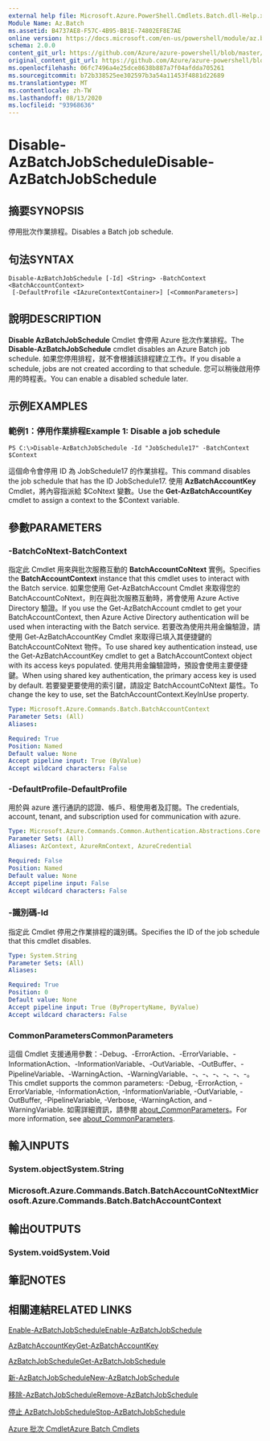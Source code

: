 ```yaml
---
external help file: Microsoft.Azure.PowerShell.Cmdlets.Batch.dll-Help.xml
Module Name: Az.Batch
ms.assetid: B4737AE8-F57C-4B95-B81E-74802EF8E7AE
online version: https://docs.microsoft.com/en-us/powershell/module/az.batch/disable-azbatchjobschedule
schema: 2.0.0
content_git_url: https://github.com/Azure/azure-powershell/blob/master/src/Batch/Batch/help/Disable-AzBatchJobSchedule.md
original_content_git_url: https://github.com/Azure/azure-powershell/blob/master/src/Batch/Batch/help/Disable-AzBatchJobSchedule.md
ms.openlocfilehash: 06fc7496a4e25dce8638b887a7f04afdda705261
ms.sourcegitcommit: b72b338525ee302597b3a54a11453f4881d22689
ms.translationtype: MT
ms.contentlocale: zh-TW
ms.lasthandoff: 08/13/2020
ms.locfileid: "93968636"
---
```

# <span data-ttu-id="cb06a-101">Disable-AzBatchJobSchedule</span><span class="sxs-lookup"><span data-stu-id="cb06a-101">Disable-AzBatchJobSchedule</span></span>

## <span data-ttu-id="cb06a-102">摘要</span><span class="sxs-lookup"><span data-stu-id="cb06a-102">SYNOPSIS</span></span>
<span data-ttu-id="cb06a-103">停用批次作業排程。</span><span class="sxs-lookup"><span data-stu-id="cb06a-103">Disables a Batch job schedule.</span></span>

## <span data-ttu-id="cb06a-104">句法</span><span class="sxs-lookup"><span data-stu-id="cb06a-104">SYNTAX</span></span>

```
Disable-AzBatchJobSchedule [-Id] <String> -BatchContext <BatchAccountContext>
 [-DefaultProfile <IAzureContextContainer>] [<CommonParameters>]
```

## <span data-ttu-id="cb06a-105">說明</span><span class="sxs-lookup"><span data-stu-id="cb06a-105">DESCRIPTION</span></span>
<span data-ttu-id="cb06a-106">**Disable AzBatchJobSchedule** Cmdlet 會停用 Azure 批次作業排程。</span><span class="sxs-lookup"><span data-stu-id="cb06a-106">The **Disable-AzBatchJobSchedule** cmdlet disables an Azure Batch job schedule.</span></span>
<span data-ttu-id="cb06a-107">如果您停用排程，就不會根據該排程建立工作。</span><span class="sxs-lookup"><span data-stu-id="cb06a-107">If you disable a schedule, jobs are not created according to that schedule.</span></span>
<span data-ttu-id="cb06a-108">您可以稍後啟用停用的時程表。</span><span class="sxs-lookup"><span data-stu-id="cb06a-108">You can enable a disabled schedule later.</span></span>

## <span data-ttu-id="cb06a-109">示例</span><span class="sxs-lookup"><span data-stu-id="cb06a-109">EXAMPLES</span></span>

### <span data-ttu-id="cb06a-110">範例1：停用作業排程</span><span class="sxs-lookup"><span data-stu-id="cb06a-110">Example 1: Disable a job schedule</span></span>
```
PS C:\>Disable-AzBatchJobSchedule -Id "JobSchedule17" -BatchContext $Context
```

<span data-ttu-id="cb06a-111">這個命令會停用 ID 為 JobSchedule17 的作業排程。</span><span class="sxs-lookup"><span data-stu-id="cb06a-111">This command disables the job schedule that has the ID JobSchedule17.</span></span>
<span data-ttu-id="cb06a-112">使用 **AzBatchAccountKey** Cmdlet，將內容指派給 $CoNtext 變數。</span><span class="sxs-lookup"><span data-stu-id="cb06a-112">Use the **Get-AzBatchAccountKey** cmdlet to assign a context to the $Context variable.</span></span>

## <span data-ttu-id="cb06a-113">參數</span><span class="sxs-lookup"><span data-stu-id="cb06a-113">PARAMETERS</span></span>

### <span data-ttu-id="cb06a-114">-BatchCoNtext</span><span class="sxs-lookup"><span data-stu-id="cb06a-114">-BatchContext</span></span>
<span data-ttu-id="cb06a-115">指定此 Cmdlet 用來與批次服務互動的 **BatchAccountCoNtext** 實例。</span><span class="sxs-lookup"><span data-stu-id="cb06a-115">Specifies the **BatchAccountContext** instance that this cmdlet uses to interact with the Batch service.</span></span>
<span data-ttu-id="cb06a-116">如果您使用 Get-AzBatchAccount Cmdlet 來取得您的 BatchAccountCoNtext，則在與批次服務互動時，將會使用 Azure Active Directory 驗證。</span><span class="sxs-lookup"><span data-stu-id="cb06a-116">If you use the Get-AzBatchAccount cmdlet to get your BatchAccountContext, then Azure Active Directory authentication will be used when interacting with the Batch service.</span></span> <span data-ttu-id="cb06a-117">若要改為使用共用金鑰驗證，請使用 Get-AzBatchAccountKey Cmdlet 來取得已填入其便捷鍵的 BatchAccountCoNtext 物件。</span><span class="sxs-lookup"><span data-stu-id="cb06a-117">To use shared key authentication instead, use the Get-AzBatchAccountKey cmdlet to get a BatchAccountContext object with its access keys populated.</span></span> <span data-ttu-id="cb06a-118">使用共用金鑰驗證時，預設會使用主要便捷鍵。</span><span class="sxs-lookup"><span data-stu-id="cb06a-118">When using shared key authentication, the primary access key is used by default.</span></span> <span data-ttu-id="cb06a-119">若要變更要使用的索引鍵，請設定 BatchAccountCoNtext 屬性。</span><span class="sxs-lookup"><span data-stu-id="cb06a-119">To change the key to use, set the BatchAccountContext.KeyInUse property.</span></span>

```yaml
Type: Microsoft.Azure.Commands.Batch.BatchAccountContext
Parameter Sets: (All)
Aliases:

Required: True
Position: Named
Default value: None
Accept pipeline input: True (ByValue)
Accept wildcard characters: False
```

### <span data-ttu-id="cb06a-120">-DefaultProfile</span><span class="sxs-lookup"><span data-stu-id="cb06a-120">-DefaultProfile</span></span>
<span data-ttu-id="cb06a-121">用於與 azure 進行通訊的認證、帳戶、租使用者及訂閱。</span><span class="sxs-lookup"><span data-stu-id="cb06a-121">The credentials, account, tenant, and subscription used for communication with azure.</span></span>

```yaml
Type: Microsoft.Azure.Commands.Common.Authentication.Abstractions.Core.IAzureContextContainer
Parameter Sets: (All)
Aliases: AzContext, AzureRmContext, AzureCredential

Required: False
Position: Named
Default value: None
Accept pipeline input: False
Accept wildcard characters: False
```

### <span data-ttu-id="cb06a-122">-識別碼</span><span class="sxs-lookup"><span data-stu-id="cb06a-122">-Id</span></span>
<span data-ttu-id="cb06a-123">指定此 Cmdlet 停用之作業排程的識別碼。</span><span class="sxs-lookup"><span data-stu-id="cb06a-123">Specifies the ID of the job schedule that this cmdlet disables.</span></span>

```yaml
Type: System.String
Parameter Sets: (All)
Aliases:

Required: True
Position: 0
Default value: None
Accept pipeline input: True (ByPropertyName, ByValue)
Accept wildcard characters: False
```

### <span data-ttu-id="cb06a-124">CommonParameters</span><span class="sxs-lookup"><span data-stu-id="cb06a-124">CommonParameters</span></span>
<span data-ttu-id="cb06a-125">這個 Cmdlet 支援通用參數：-Debug、-ErrorAction、-ErrorVariable、-InformationAction、-InformationVariable、-OutVariable、-OutBuffer、-PipelineVariable、-WarningAction、-WarningVariable、-、-、-、-、-、-。</span><span class="sxs-lookup"><span data-stu-id="cb06a-125">This cmdlet supports the common parameters: -Debug, -ErrorAction, -ErrorVariable, -InformationAction, -InformationVariable, -OutVariable, -OutBuffer, -PipelineVariable, -Verbose, -WarningAction, and -WarningVariable.</span></span> <span data-ttu-id="cb06a-126">如需詳細資訊，請參閱 [about_CommonParameters](http://go.microsoft.com/fwlink/?LinkID=113216)。</span><span class="sxs-lookup"><span data-stu-id="cb06a-126">For more information, see [about_CommonParameters](http://go.microsoft.com/fwlink/?LinkID=113216).</span></span>

## <span data-ttu-id="cb06a-127">輸入</span><span class="sxs-lookup"><span data-stu-id="cb06a-127">INPUTS</span></span>

### <span data-ttu-id="cb06a-128">System.object</span><span class="sxs-lookup"><span data-stu-id="cb06a-128">System.String</span></span>

### <span data-ttu-id="cb06a-129">Microsoft.Azure.Commands.Batch.BatchAccountCoNtext</span><span class="sxs-lookup"><span data-stu-id="cb06a-129">Microsoft.Azure.Commands.Batch.BatchAccountContext</span></span>

## <span data-ttu-id="cb06a-130">輸出</span><span class="sxs-lookup"><span data-stu-id="cb06a-130">OUTPUTS</span></span>

### <span data-ttu-id="cb06a-131">System.void</span><span class="sxs-lookup"><span data-stu-id="cb06a-131">System.Void</span></span>

## <span data-ttu-id="cb06a-132">筆記</span><span class="sxs-lookup"><span data-stu-id="cb06a-132">NOTES</span></span>

## <span data-ttu-id="cb06a-133">相關連結</span><span class="sxs-lookup"><span data-stu-id="cb06a-133">RELATED LINKS</span></span>

[<span data-ttu-id="cb06a-134">Enable-AzBatchJobSchedule</span><span class="sxs-lookup"><span data-stu-id="cb06a-134">Enable-AzBatchJobSchedule</span></span>](./Enable-AzBatchJobSchedule.md)

[<span data-ttu-id="cb06a-135">AzBatchAccountKey</span><span class="sxs-lookup"><span data-stu-id="cb06a-135">Get-AzBatchAccountKey</span></span>](./Get-AzBatchAccountKey.md)

[<span data-ttu-id="cb06a-136">AzBatchJobSchedule</span><span class="sxs-lookup"><span data-stu-id="cb06a-136">Get-AzBatchJobSchedule</span></span>](./Get-AzBatchJobSchedule.md)

[<span data-ttu-id="cb06a-137">新-AzBatchJobSchedule</span><span class="sxs-lookup"><span data-stu-id="cb06a-137">New-AzBatchJobSchedule</span></span>](./New-AzBatchJobSchedule.md)

[<span data-ttu-id="cb06a-138">移除-AzBatchJobSchedule</span><span class="sxs-lookup"><span data-stu-id="cb06a-138">Remove-AzBatchJobSchedule</span></span>](./Remove-AzBatchJobSchedule.md)

[<span data-ttu-id="cb06a-139">停止 AzBatchJobSchedule</span><span class="sxs-lookup"><span data-stu-id="cb06a-139">Stop-AzBatchJobSchedule</span></span>](./Stop-AzBatchJobSchedule.md)

[<span data-ttu-id="cb06a-140">Azure 批次 Cmdlet</span><span class="sxs-lookup"><span data-stu-id="cb06a-140">Azure Batch Cmdlets</span></span>](/powershell/module/az.batch)


